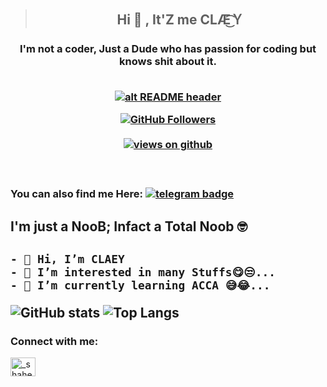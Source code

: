 ><h2 align="center"> Hi 👋 , It'Z me  CLÆ͜͡Ｙ <br/></h2> 
<h3 align="center">I'm not a coder, Just a Dude who has passion for coding but knows shit about it. <br> <br>

   <a href="https://telegra.ph/file/98111dddda5cdfc10bc4b.jpg" target="_blank" rel="download org image">![alt README header](https://telegra.ph/file/98111dddda5cdfc10bc4b.jpg?raw=true)</a>
   
   
   
 <a href="https://github.com/CLaY9950" target="_blank">
    <img alt="GitHub Followers" src="https://img.shields.io/github/followers/CLaY9950?label=Github%20followers&style=for-the-badge">
  </a> <br> <br>
  <a href="https://github.com/CLaY9950" target="_blank">
    <img src="https://komarev.com/ghpvc/?username=CLaY9950&label=Views&color=brightgreen&style=flat-square" alt="views on github" />
 
 </a> <br> 
 ### You can also find me Here: [![telegram badge](https://img.shields.io/badge/@CLaY995-30302f?style=for-the-badge&logo=telegram)](https://t.me/CLaY995)



<h2 align="centre">I'm just a NooB; Infact a Total Noob 🤓<h2>

```
- 👋 Hi, I’m CLAEY
- 👀 I’m interested in many Stuffs😋😒...
- 🌱 I’m currently learning ACCA 😅😂...
```

<!---
CLaY9950/CLaY9950 is a ✨ special ✨ repository because its `README.md` (this file) appears on your GitHub profile.
You can click the Preview link to take a look at your changes.
--->
 
![GitHub stats](https://github-readme-stats.vercel.app/api?username=CLaY9950&show_icons=true&theme=merko) ![Top Langs](https://github-readme-stats.vercel.app/api/top-langs/?username=CLaY9950&theme=highcontrast)
<h3 align="left">Connect with me:</h3>
<p align="left">
<a href="https://instagram.com/_shaheen.m_" target="blank"><img align="center" src="https://raw.githubusercontent.com/rahuldkjain/github-profile-readme-generator/master/src/images/icons/Social/instagram.svg" alt="_shaheen.m_" height="30" width="40" /></a>
</p>
